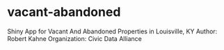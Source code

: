 # vacant-abandoned
Shiny App for Vacant And Abandoned Properties in Louisville, KY
Author: Robert Kahne
Organization: Civic Data Alliance
